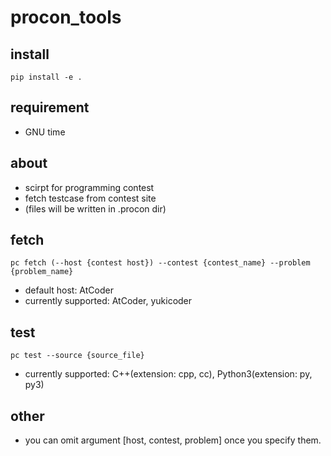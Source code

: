 # procon\_tools
## install
```
pip install -e .
```

## requirement
 - GNU time

## about
 - scirpt for programming contest
 - fetch testcase from contest site
 - (files will be written in .procon dir)

## fetch
```
pc fetch (--host {contest host}) --contest {contest_name} --problem {problem_name}
```
 - default host: AtCoder
 - currently supported: AtCoder, yukicoder

## test
```
pc test --source {source_file}
```
 - currently supported: C++(extension: cpp, cc), Python3(extension: py, py3)


## other
 - you can omit argument [host, contest, problem] once you specify them.
